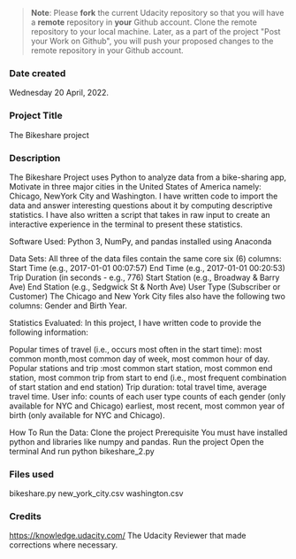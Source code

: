 >**Note**: Please **fork** the current Udacity repository so that you will have a **remote** repository in **your** Github account. Clone the remote repository to your local machine. Later, as a part of the project "Post your Work on Github", you will push your proposed changes to the remote repository in your Github account.

### Date created
Wednesday 20 April, 2022.

### Project Title
The Bikeshare project 

### Description

The Bikeshare Project uses Python to analyze data from a bike-sharing app, Motivate in three major cities in the United States of America namely: Chicago, NewYork City and Washington. I have written code to import the data and answer interesting questions about it by computing descriptive statistics. I have also written a script that takes in raw input to create an interactive experience in the terminal to present these statistics.

Software Used: Python 3, NumPy, and pandas installed using Anaconda

Data Sets: All three of the data files contain the same core six (6) columns: 
Start Time (e.g., 2017-01-01 00:07:57) 
End Time (e.g., 2017-01-01 00:20:53) 
Trip Duration (in seconds - e.g., 776)
Start Station (e.g., Broadway & Barry Ave)
End Station (e.g., Sedgwick St & North Ave)
User Type (Subscriber or Customer) 
 The Chicago and New York City files also have the following two columns: Gender and Birth Year.

Statistics Evaluated: In this project, I have written code to provide the following information:

Popular times of travel (i.e., occurs most often in the start time): most common month,most common day of week, most common hour of day. Popular stations and trip :most common start station, most common end station, most common trip from start to end (i.e., most frequent combination of start station and end station)
Trip duration: total travel time, average travel time.
User info: counts of each user type counts of each gender (only available for NYC and Chicago) earliest, most recent, most common year of birth (only available for NYC and Chicago).

How To Run the Data:
Clone the project Prerequisite You must have installed python and libraries like numpy and pandas.
Run the project
Open the terminal
And run python bikeshare_2.py

### Files used
bikeshare.py
new_york_city.csv
washington.csv

### Credits
https://knowledge.udacity.com/
The Udacity Reviewer that made corrections where necessary.

